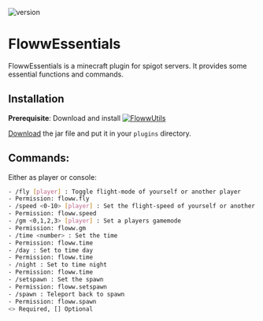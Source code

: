 ![version](https://img.shields.io/badge/Version-1.0.0-brightgreen)

# FlowwEssentials

FlowwEssentials is a minecraft plugin for spigot servers. It provides some essential functions and commands.

## Installation

**Prerequisite**: Download and install [![FlowwUtils](https://img.shields.io/badge/-FlowwUtils-informational) ](https://gitlab.com/Kapitan_Floww/flowwutils)

[Download](https://gitlab.com/Kapitan_Floww/flowwessentials/-/releases) the jar file and put it in your `plugins` directory.

## Commands:
Either as player or console:
```bash
- /fly [player] : Toggle flight-mode of yourself or another player
- Permission: floww.fly
- /speed <0-10> [player] : Set the flight-speed of yourself or another player 
- Permission: floww.speed
- /gm <0,1,2,3> [player] : Set a players gamemode
- Permission: floww.gm
- /time <number> : Set the time
- Permission: floww.time
- /day : Set to time day
- Permission: floww.time
- /night : Set to time night
- Permission: floww.time
- /setspawn : Set the spawn
- Permission: floww.setspawn
- /spawn : Teleport back to spawn
- Permission: floww.spawn
<> Required, [] Optional
```
